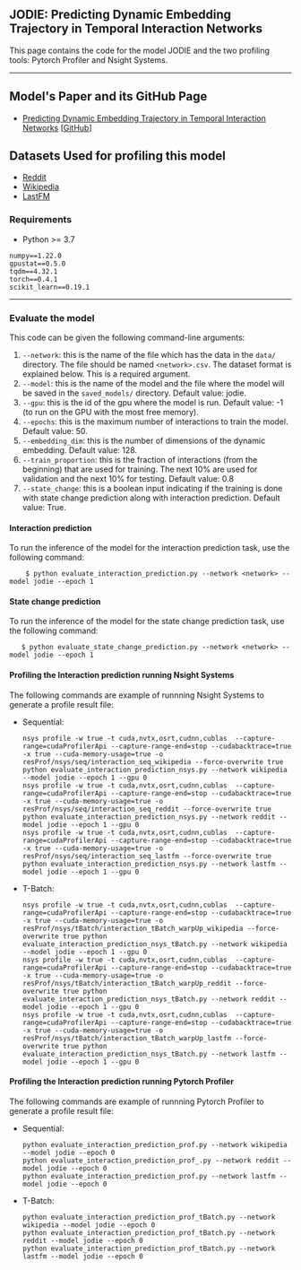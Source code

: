## JODIE: Predicting Dynamic Embedding Trajectory in Temporal Interaction Networks
This page contains the code for the model JODIE and the two profiling tools: Pytorch Profiler and Nsight Systems.

---
## Model's Paper and its GitHub Page
- [Predicting Dynamic Embedding Trajectory in Temporal Interaction Networks](https://arxiv.org/abs/1908.01207) [[GitHub](https://github.com/srijankr/jodie)]

## Datasets Used for profiling this model
- [Reddit](http://snap.stanford.edu/jodie/reddit.csv)
- [Wikipedia](http://snap.stanford.edu/jodie/wikipedia.csv)
- [LastFM](http://snap.stanford.edu/jodie/lastfm.csv)



### Requirements
- Python >= 3.7
```{bash}
numpy==1.22.0
gpustat==0.5.0
tqdm==4.32.1
torch==0.4.1
scikit_learn==0.19.1
```
---

### Evaluate the model
This code can be given the following command-line arguments:
1. `--network`: this is the name of the file which has the data in the `data/` directory. The file should be named `<network>.csv`. The dataset format is explained below. This is a required argument. 
2. `--model`: this is the name of the model and the file where the model will be saved in the `saved_models/` directory. Default value: jodie.
3. `--gpu`: this is the id of the gpu where the model is run. Default value: -1 (to run on the GPU with the most free memory).
4. `--epochs`: this is the maximum number of interactions to train the model. Default value: 50.
5. `--embedding_dim`: this is the number of dimensions of the dynamic embedding. Default value: 128.
6. `--train_proportion`: this is the fraction of interactions (from the beginning) that are used for training. The next 10% are used for validation and the next 10% for testing. Default value: 0.8
7. `--state_change`: this is a boolean input indicating if the training is done with state change prediction along with interaction prediction. Default value: True.

#### Interaction prediction

To run the inference of the model for the interaction prediction task, use the following command:
```
    $ python evaluate_interaction_prediction.py --network <network> --model jodie --epoch 1
```

#### State change prediction

To run the inference of the model for the state change prediction task, use the following command:
```
   $ python evaluate_state_change_prediction.py --network <network> --model jodie --epoch 1
```

#### Profiling the Interaction prediction running Nsight Systems
The following commands are example of runnning Nsight Systems to generate a profile result file:
- Sequential:
    ```
    nsys profile -w true -t cuda,nvtx,osrt,cudnn,cublas  --capture-range=cudaProfilerApi --capture-range-end=stop --cudabacktrace=true -x true --cuda-memory-usage=true -o resProf/nsys/seq/interaction_seq_wikipedia --force-overwrite true python evaluate_interaction_prediction_nsys.py --network wikipedia --model jodie --epoch 1 --gpu 0
    nsys profile -w true -t cuda,nvtx,osrt,cudnn,cublas  --capture-range=cudaProfilerApi --capture-range-end=stop --cudabacktrace=true -x true --cuda-memory-usage=true -o resProf/nsys/seq/interaction_seq_reddit --force-overwrite true python evaluate_interaction_prediction_nsys.py --network reddit --model jodie --epoch 1 --gpu 0
    nsys profile -w true -t cuda,nvtx,osrt,cudnn,cublas  --capture-range=cudaProfilerApi --capture-range-end=stop --cudabacktrace=true -x true --cuda-memory-usage=true -o resProf/nsys/seq/interaction_seq_lastfm --force-overwrite true python evaluate_interaction_prediction_nsys.py --network lastfm --model jodie --epoch 1 --gpu 0
    ```

- T-Batch:
    ```
    nsys profile -w true -t cuda,nvtx,osrt,cudnn,cublas  --capture-range=cudaProfilerApi --capture-range-end=stop --cudabacktrace=true -x true --cuda-memory-usage=true -o resProf/nsys/tBatch/interaction_tBatch_warpUp_wikipedia --force-overwrite true python evaluate_interaction_prediction_nsys_tBatch.py --network wikipedia --model jodie --epoch 1 --gpu 0
    nsys profile -w true -t cuda,nvtx,osrt,cudnn,cublas  --capture-range=cudaProfilerApi --capture-range-end=stop --cudabacktrace=true -x true --cuda-memory-usage=true -o resProf/nsys/tBatch/interaction_tBatch_warpUp_reddit --force-overwrite true python evaluate_interaction_prediction_nsys_tBatch.py --network reddit --model jodie --epoch 1 --gpu 0
    nsys profile -w true -t cuda,nvtx,osrt,cudnn,cublas  --capture-range=cudaProfilerApi --capture-range-end=stop --cudabacktrace=true -x true --cuda-memory-usage=true -o resProf/nsys/tBatch/interaction_tBatch_warpUp_lastfm --force-overwrite true python evaluate_interaction_prediction_nsys_tBatch.py --network lastfm --model jodie --epoch 1 --gpu 0
    ```



#### Profiling the Interaction prediction running Pytorch Profiler
The following commands are example of runnning Pytorch Profiler to generate a profile result file:
- Sequential:

    ```
    python evaluate_interaction_prediction_prof.py --network wikipedia --model jodie --epoch 0
    python evaluate_interaction_prediction_prof_.py --network reddit --model jodie --epoch 0
    python evaluate_interaction_prediction_prof.py --network lastfm --model jodie --epoch 0
    ```
- T-Batch:
    ```
    python evaluate_interaction_prediction_prof_tBatch.py --network wikipedia --model jodie --epoch 0
    python evaluate_interaction_prediction_prof_tBatch.py --network reddit --model jodie --epoch 0
    python evaluate_interaction_prediction_prof_tBatch.py --network lastfm --model jodie --epoch 0

    ```